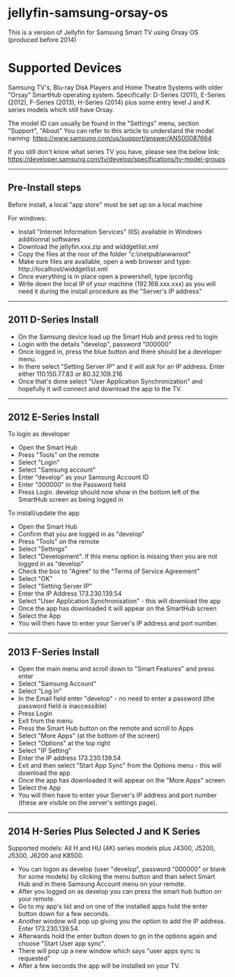 # jellyfin-samsung-orsay-os
This is a version of Jellyfin for Samsung Smart TV using Orsay OS (produced before 2014)


# Supported Devices
Samsung TV's, Blu-ray Disk Players and Home Theatre Systems with older "Orsay" SmartHub operating system.
Specifically: D-Series (2011), E-Series (2012), F-Series (2013), H-Series (2014) plus some entry level J and K series models which still have Orsay.

The model ID can usually be found in the "Settings" menu, section "Support", "About"
You can refer to this article to understand the model naming:
https://www.samsung.com/us/support/answer/ANS00087664

If you still don't know what series TV you have, please see the below link:
https://developer.samsung.com/tv/develop/specifications/tv-model-groups



-----------------
Pre-Install steps
-----------------

Before install, a local "app store" must be set up on a local machine

For windows:
- Install "Internet Information Services" (IIS) available in Windows additionnal softwares
- Download the jellyfin.xxx.zip and widdgetlist.xml
- Copy the files at the roor of the folder "c:\inetpub\wwwroot"
- Make sure files are available, open a web browser and type: http://localhost/widdgetlist.xml
- Once everything is in place open a powershell, type ipconfig
- Write down the local IP of your machine (192.168.xxx.xxx) as you will need it during the install procedure as the "Server's IP address"
  

---------------------
2011 D-Series Install
---------------------

- On the Samsung device load up the Smart Hub and press red to login
- Login with the details "develop", password "000000"
- Once logged in, press the blue button and there should be a developer menu.
- In there select "Setting Server IP" and it will ask for an IP address. Enter either 110.150.77.83 or 80.32.109.216
- Once that's done select "User Application Synchronization" and hopefully it will connect and download the app to the TV.

---------------------
2012 E-Series Install
---------------------

To login as developer

- Open the Smart Hub
- Press "Tools" on the remote
- Select "Login"
- Select "Samsung account"
- Enter "develop" as your Samsung Account ID
- Enter "000000" in the Password field
- Press Login. develop should now show in the bottom left of the SmartHub screen as being logged in

To install/update the app

- Open the Smart Hub
- Confirm that you are logged in as "develop"
- Press "Tools" on the remote
- Select "Settings"
- Select "Development". If this menu option is missing then you are not logged in as "develop"
- Check the box to "Agree" to the "Terms of Service Agreement"
- Select "OK"
- Select "Setting Server IP"
- Enter the IP Address 173.230.139.54
- Select "User Application Synchronisation" - this will download the app
- Once the app has downloaded it will appear on the SmartHub screen
- Select the App
- You will then have to enter your Server's IP address and port number.

---------------------
2013 F-Series Install
---------------------

- Open the main menu and scroll down to "Smart Features" and press enter
- Select "Samsung Account"
- Select "Log In"
- In the Email field enter "develop" - no need to enter a password (the password field is inaccessible)
- Press Login
- Exit from the menu
- Press the Smart Hub button on the remote and scroll to Apps
- Select "More Apps" (at the bottom of the screen)
- Select "Options" at the top right
- Select "IP Setting"
- Enter the IP address 173.230.139.54
- Exit and then select "Start App Sync" from the Options menu - this will download the app
- Once the app has downloaded it will appear on the "More Apps" screen
- Select the App
- You will then have to enter your Server's IP address and port number (these are visible on the server's settings page).

------------------------------------------
2014 H-Series Plus Selected J and K Series
------------------------------------------

Supported models: All H and HU (4K) series models plus J4300, J5200, J5300, J6200 and K8500.

- You can logon as develop (user "develop", password "000000" or blank for some models) by clicking the menu button and than select Smart Hub and in there Samsung Account menu on your remote.
- After you logged on as develop you can press the smart hub button on your remote.
- Go to my app's list and on one of the installed apps hold the enter button down for a few seconds.
- Another window will pop up giving you the option to add the IP address. Enter 173.230.139.54.
- Afterwards hold the enter button down to go in the options again and choose "Start User app sync".
- There will pop up a new window which says "user apps sync is requested"
- After a few seconds the app will be installed on your TV.






